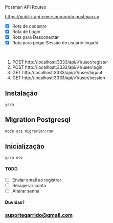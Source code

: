 Postman API Routes

https://public-api-emersongarrido.postman.co



- [X] Rota de cadastro 
- [X] Rota de Login 
- [X] Rota para Desconectar 
- [X] Rota para pegar Sessão do usuário logado 

<br>

1. POST http://localhost:3333/api/v1/user/register
2. POST http://localhost:3333/api/v1/user/login
3. GET http://localhost:3333/api/v1/user/logout
4. GET http://localhost:3333/api/v1/user/session

## Instalaçāo
``` sh
yarn 
```

## Migration Postgresql
``` sh
node ace migrarion:run 
```

## Inicialização
``` sh
yarn dev
```

#### TODO
- [ ] Enviar email ao registrar
- [ ] Recuperar conta
- [ ] Alterar senha

#### Duvidas?
### [suportegarrido@gmail.com](mailto:suportegarrido@gmail.com)
